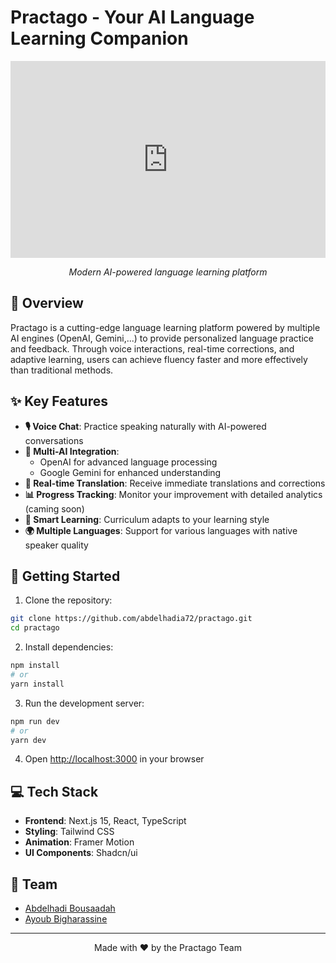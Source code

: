 # Practago - Your AI Language Learning Companion

<div align="center">
    <rewrite_this>
      <iframe width="100%" height="315" src="https://www.youtube.com/embed/IXEewFEDieU" frameborder="0" allow="accelerometer; autoplay; clipboard-write; encrypted-media; gyroscope; picture-in-picture" allowfullscreen></iframe>
    </rewrite_this>

  *Modern AI-powered language learning platform*
</div>

## 🌟 Overview

Practago is a cutting-edge language learning platform powered by multiple AI engines (OpenAI, Gemini,...) to provide personalized language practice and feedback. Through voice interactions, real-time corrections, and adaptive learning, users can achieve fluency faster and more effectively than traditional methods.

## ✨ Key Features

- **🎙️ Voice Chat**: Practice speaking naturally with AI-powered conversations
- **🧠 Multi-AI Integration**:
  - OpenAI for advanced language processing
  - Google Gemini for enhanced understanding
- **🔄 Real-time Translation**: Receive immediate translations and corrections
- **📊 Progress Tracking**: Monitor your improvement with detailed analytics (caming soon)
- **🎯 Smart Learning**: Curriculum adapts to your learning style
- **🌍 Multiple Languages**: Support for various languages with native speaker quality

## 🚀 Getting Started

1. Clone the repository:
```bash
git clone https://github.com/abdelhadia72/practago.git
cd practago
```

2. Install dependencies:
```bash
npm install
# or
yarn install
```

3. Run the development server:
```bash
npm run dev
# or
yarn dev
```

4. Open [http://localhost:3000](http://localhost:3000) in your browser

## 💻 Tech Stack

- **Frontend**: Next.js 15, React, TypeScript
- **Styling**: Tailwind CSS
- **Animation**: Framer Motion
- **UI Components**: Shadcn/ui

## 👥 Team

- [Abdelhadi Bousaadah](https://github.com/abdelhadia72)
- [Ayoub Bigharassine](https://github.com/ayyyub777)

---

<div align="center">
  Made with ❤️ by the Practago Team
</div>
